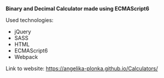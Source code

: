 **Binary and Decimal Calculator made using ECMAScript6**

Used technologies:
- jQuery
- SASS
- HTML
- ECMAScript6
- Webpack

Link to website: https://angelika-plonka.github.io/Calculators/
